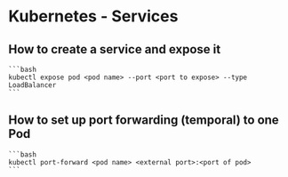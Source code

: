 # Kubernetes - Services

## How to create a service and expose it

    ```bash
    kubectl expose pod <pod name> --port <port to expose> --type LoadBalancer
    ```

## How to set up port forwarding (temporal) to one Pod

    ```bash
    kubectl port-forward <pod name> <external port>:<port of pod>
    ```
